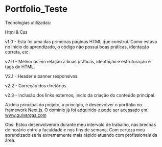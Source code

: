 # Portfolio_Teste


Tecnologias utilizadas:

Html & Css

v1.0 - Esta foi uma das primeiras páginas HTML que construí. Como estava no início do aprendizado, o código não possuí boas práticas, identação correta, etc.

v2.0 - Melhorias em relação a boas práticas, identação e estruturação e tags do HTML.

V2.1 - Header e banner responsívos.

v2.2 - Correção dos diretórios.

v2.3 - Inclusão dos links externos, início da criação do conteúdo principal.



A ideia principal do projeto, a princípio, é desenvolver o portfólio no framework Next.js. O domínio já foi adquirido e pode ser acessado em: www.guivargas.com

Obs: Estou desenvolvendo durante meu intervalo de trabalho, nas brechas de horário entre a faculdade e nos fins de semana. Com certeza meu aprendizado seria extremamente mais rápido atuando com profissionais da área. 



 
